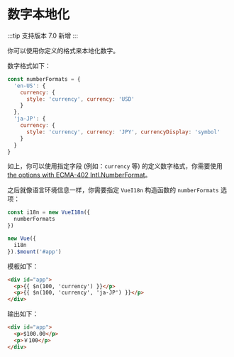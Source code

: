 # 数字本地化

:::tip 支持版本
 7.0 新增
:::

你可以使用你定义的格式来本地化数字。

数字格式如下：

```js
const numberFormats = {
  'en-US': {
    currency: {
      style: 'currency', currency: 'USD'
    }
  },
  'ja-JP': {
    currency: {
      style: 'currency', currency: 'JPY', currencyDisplay: 'symbol'
    }
  }
}
```

如上，你可以使用指定字段 (例如：`currency` 等) 的定义数字格式，你需要使用[the options with ECMA-402 Intl.NumberFormat](https://developer.mozilla.org/en-US/docs/Web/JavaScript/Reference/Global_Objects/NumberFormat)。

之后就像语言环境信息一样，你需要指定 `VueI18n` 构造函数的 `numberFormats` 选项：

```js
const i18n = new VueI18n({
  numberFormats
})

new Vue({
  i18n
}).$mount('#app')
```

模板如下：

```html
<div id="app">
  <p>{{ $n(100, 'currency') }}</p>
  <p>{{ $n(100, 'currency', 'ja-JP') }}</p>
</div>
```


输出如下：

```html
<div id="app">
  <p>$100.00</p>
  <p>￥100</p>
</div>
```
